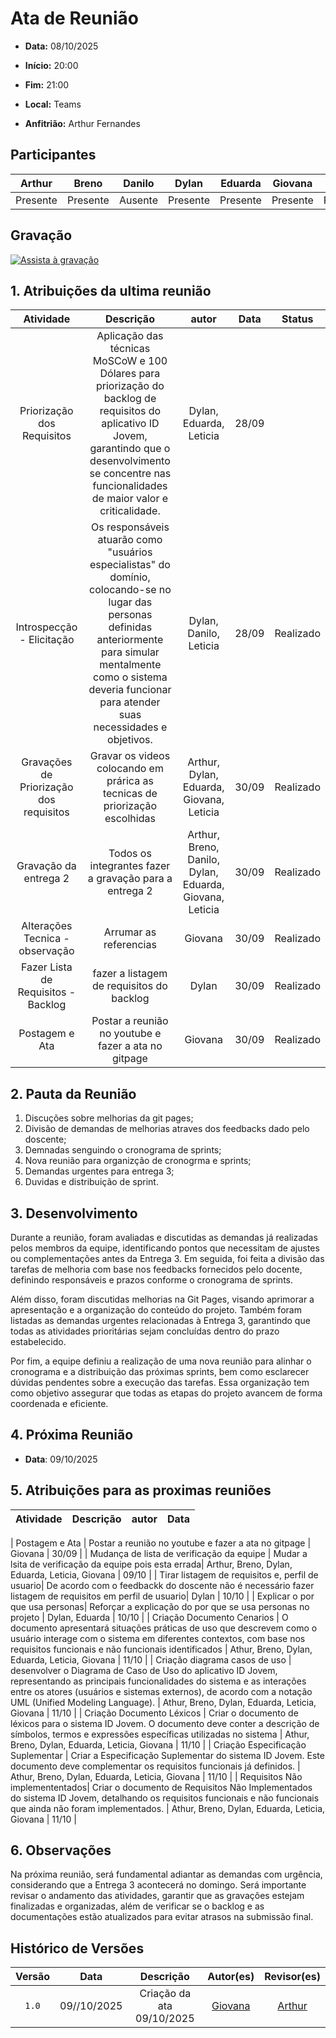 # Ata de Reunião 

- **Data:** 08/10/2025 

- **Início:** 20:00

- **Fim:** 21:00

- **Local:** Teams

- **Anfitrião:** Arthur Fernandes 

## Participantes

| Arthur | Breno | Danilo | Dylan | Eduarda | Giovana | Leticia |
| :-: | :-: | :-: | :-: | :-: | :-: | :-: |
| Presente | Presente | Ausente | Presente | Presente | Presente | Presente |

## Gravação

[![Assista à gravação](https://img.youtube.com/vi/Zh3-w2ELG3Y/hqdefault.jpg)](https://youtu.be/Zh3-w2ELG3Y)

## 1. Atribuições da ultima reunião 

| Atividade | Descrição | autor | Data | Status
| :-: | :-: | :-: | :-: | :-: |
| Priorização dos Requisitos | Aplicação das técnicas MoSCoW e 100 Dólares para priorização do backlog de requisitos do aplicativo ID Jovem, garantindo que o desenvolvimento se concentre nas funcionalidades de maior valor e criticalidade.| Dylan, Eduarda, Leticia | 28/09 |
| Introspecção - Elicitação  | Os responsáveis atuarão como "usuários especialistas" do domínio, colocando-se no lugar das personas definidas anteriormente para simular mentalmente como o sistema deveria funcionar para atender suas necessidades e objetivos. | Dylan, Danilo, Leticia | 28/09 | Realizado |
 |Gravações de Priorização dos requisitos | Gravar os videos colocando em prárica as tecnicas de priorização escolhidas| Arthur, Dylan, Eduarda, Giovana, Leticia | 30/09 | Realizado |
 | Gravação da entrega 2 | Todos os integrantes fazer a gravação para a entrega 2 | Arthur, Breno, Danilo, Dylan, Eduarda, Giovana, Leticia | 30/09 | Realizado |
| Alterações Tecnica - observação | Arrumar as referencias | Giovana | 30/09 | Realizado |
| Fazer Lista de Requisitos - Backlog | fazer a listagem de requisitos do backlog  | Dylan | 30/09 | Realizado |
| Postagem e Ata | Postar a reunião no youtube e fazer a ata no gitpage | Giovana | 30/09 | Realizado |

## 2. Pauta da Reunião

1. Discuções sobre melhorias da git pages;
2. Divisão de demandas de melhorias atraves dos feedbacks dado pelo doscente;
3. Demnadas senguindo o cronograma de sprints;
4. Nova reunião para organizção de cronogrma e sprints;
5. Demandas urgentes para entrega 3;
6. Duvidas e distribuição de sprint.


## 3. Desenvolvimento

Durante a reunião, foram avaliadas e discutidas as demandas já realizadas pelos membros da equipe, identificando pontos que necessitam de ajustes ou complementações antes da Entrega 3. Em seguida, foi feita a divisão das tarefas de melhoria com base nos feedbacks fornecidos pelo docente, definindo responsáveis e prazos conforme o cronograma de sprints.

Além disso, foram discutidas melhorias na Git Pages, visando aprimorar a apresentação e a organização do conteúdo do projeto. Também foram listadas as demandas urgentes relacionadas à Entrega 3, garantindo que todas as atividades prioritárias sejam concluídas dentro do prazo estabelecido.

Por fim, a equipe definiu a realização de uma nova reunião para alinhar o cronograma e a distribuição das próximas sprints, bem como esclarecer dúvidas pendentes sobre a execução das tarefas. Essa organização tem como objetivo assegurar que todas as etapas do projeto avancem de forma coordenada e eficiente.



## 4. Próxima Reunião

- **Data**: 09/10/2025

## 5. Atribuições para as proximas reuniões

| Atividade | Descrição | autor | Data |
| :-: | :-: | :-: | :-: | 

| Postagem e Ata | Postar a reunião no youtube e fazer a ata no gitpage | Giovana | 30/09 | 
| Mudança de lista de verificação da equipe | Mudar a lsita de verificação da equipe pois esta errada| Arthur, Breno, Dylan, Eduarda, Leticia, Giovana | 09/10 |
| Tirar listagem de requisitos e, perfil de usuario| De acordo com o feedbackk do doscente não é necessário fazer listagem de requisitos em perfil de usuario| Dylan | 10/10 |
| Explicar o por que usa personas| Reforçar a explicação do por que se usa personas no projeto | Dylan, Eduarda | 10/10 |
| Criação Documento Cenarios | O documento apresentará situações práticas de uso que descrevem como o usuário interage com o sistema em diferentes contextos, com base nos requisitos funcionais e não funcionais identificados | Athur, Breno, Dylan, Eduarda, Leticia, Giovana | 11/10 |
| Criação diagrama casos de uso | desenvolver o Diagrama de Caso de Uso do aplicativo ID Jovem, representando as principais funcionalidades do sistema e as interações entre os atores (usuários e sistemas externos), de acordo com a notação UML (Unified Modeling Language). |  Athur, Breno, Dylan, Eduarda, Leticia, Giovana | 11/10 |
| Criação Documento Léxicos | Criar o documento de léxicos para o sistema ID Jovem. O documento deve conter a descrição de símbolos, termos e expressões específicas utilizadas no sistema  |  Athur, Breno, Dylan, Eduarda, Leticia, Giovana | 11/10 |
| Criação Especificação Suplementar | Criar a Especificação Suplementar do sistema ID Jovem. Este documento deve complementar os requisitos funcionais já definidos. |  Athur, Breno, Dylan, Eduarda, Leticia, Giovana | 11/10 |
| Requisitos Não implemententados| Criar o documento de Requisitos Não Implementados do sistema ID Jovem, detalhando os requisitos funcionais e não funcionais que ainda não foram implementados.  |  Athur, Breno, Dylan, Eduarda, Leticia, Giovana | 11/10 |


## 6. Observações
Na próxima reunião, será fundamental adiantar as demandas com urgência, considerando que a Entrega 3 acontecerá no domingo. Será importante revisar o andamento das atividades, garantir que as gravações estejam finalizadas e organizadas, além de verificar se o backlog e as documentações estão atualizados para evitar atrasos na submissão final.
<br> 

## Histórico de Versões

| Versão | Data | Descrição | Autor(es) | Revisor(es) |
| :-: | :-: | :-: | :-: | :-: |
| `1.0` | 09//10/2025 | Criação da ata 09/10/2025 | [Giovana](https://github.com/GiovanaFontesS) | [Arthur](https://github.com/arthurfernandesj) |